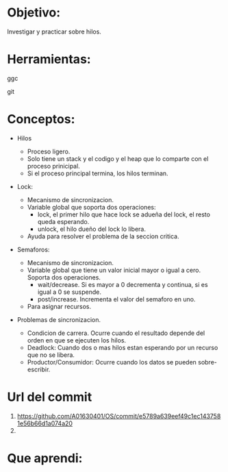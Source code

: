 # Objetivo:
Investigar y practicar sobre hilos.

# Herramientas:
ggc

git

# Conceptos:
+ Hilos
  + Proceso ligero.
  + Solo tiene un stack y el codigo y el heap que lo comparte con el proceso prinicipal.
  + Si el proceso principal termina, los hilos terminan.
  
+ Lock:
  + Mecanismo de sincronizacion.
  + Variable global que soporta dos operaciones:
    + lock, el primer hilo que hace lock se adueña del lock, el resto queda esperando.
    + unlock, el hilo dueño del lock lo libera.
  + Ayuda para resolver el problema de la seccion critica.
  
+ Semaforos:
  + Mecanismo de sincronizacion.
  + Variable global que tiene un valor inicial mayor o igual a cero. Soporta dos operaciones.
    + wait/decrease. Si es mayor a 0 decrementa y continua, si es igual a 0 se suspende.
    + post/increase. Incrementa el valor del semaforo en uno.
  + Para asignar recursos.
  
+ Problemas de sincronizacion.
  + Condicion de carrera. Ocurre cuando el resultado depende del orden en que se ejecuten los hilos.
  + Deadlock: Cuando dos o mas hilos estan esperando por un recurso que no se libera.
  + Productor/Consumidor: Ocurre cuando los datos se pueden sobre-escribir.
  
# Url del commit
1. https://github.com/A01630401/OS/commit/e5789a639eef49c1ec1437581e56b66d1a074a20
2. 

# Que aprendi:
